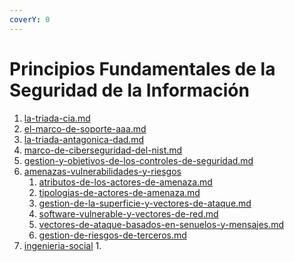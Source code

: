```yaml
---
coverY: 0
---
```


# Principios Fundamentales de la Seguridad de la Información

1. [la-triada-cia.md](la-triada-cia.md "mention")
2. [el-marco-de-soporte-aaa.md](el-marco-de-soporte-aaa.md "mention")
3. [la-triada-antagonica-dad.md](la-triada-antagonica-dad.md "mention")&#x20;
4. [marco-de-ciberseguridad-del-nist.md](marco-de-ciberseguridad-del-nist.md "mention")
5. [gestion-y-objetivos-de-los-controles-de-seguridad.md](gestion-y-objetivos-de-los-controles-de-seguridad.md "mention")
6. [amenazas-vulnerabilidades-y-riesgos](amenazas-vulnerabilidades-y-riesgos/ "mention")
   1. [atributos-de-los-actores-de-amenaza.md](amenazas-vulnerabilidades-y-riesgos/atributos-de-los-actores-de-amenaza.md "mention")
   2. [tipologias-de-actores-de-amenaza.md](amenazas-vulnerabilidades-y-riesgos/tipologias-de-actores-de-amenaza.md "mention")
   3. [gestion-de-la-superficie-y-vectores-de-ataque.md](amenazas-vulnerabilidades-y-riesgos/gestion-de-la-superficie-y-vectores-de-ataque.md "mention")
   4. [software-vulnerable-y-vectores-de-red.md](amenazas-vulnerabilidades-y-riesgos/software-vulnerable-y-vectores-de-red.md "mention")
   5. [vectores-de-ataque-basados-en-senuelos-y-mensajes.md](amenazas-vulnerabilidades-y-riesgos/vectores-de-ataque-basados-en-senuelos-y-mensajes.md "mention")
   6. [gestion-de-riesgos-de-terceros.md](amenazas-vulnerabilidades-y-riesgos/gestion-de-riesgos-de-terceros.md "mention")
7. [ingenieria-social](ingenieria-social/ "mention")
   1.
